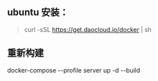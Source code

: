 ## ubuntu 安装：

> curl -sSL https://get.daocloud.io/docker | sh

## 重新构建

docker-compose --profile server up -d --build
